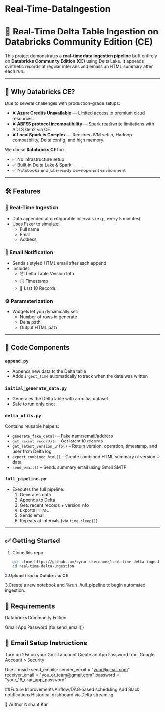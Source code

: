 # Real-Time-DataIngestion

# 🚀 Real-Time Delta Table Ingestion on Databricks Community Edition (CE)

This project demonstrates a **real-time data ingestion pipeline** built entirely on **Databricks Community Edition (CE)** using Delta Lake. It appends synthetic records at regular intervals and emails an HTML summary after each run.

---

## 📌 Why Databricks CE?

Due to several challenges with production-grade setups:

- ❌ **Azure Credits Unavailable** — Limited access to premium cloud resources.
- ❌ **ABFSS protocol incompatibility** — Spark read/write limitations with ADLS Gen2 via CE.
- ❌ **Local Spark is Complex** — Requires JVM setup, Hadoop compatibility, Delta config, and high memory.
  
We chose **Databricks CE** for:
- ✅ No infrastructure setup
- ✅ Built-in Delta Lake & Spark
- ✅ Notebooks and jobs-ready development environment

---

## 🛠 Features

### 🔁 Real-Time Ingestion
- Data appended at configurable intervals (e.g., every 5 minutes)
- Uses Faker to simulate:
  - Full name
  - Email
  - Address

### 📧 Email Notification
- Sends a styled HTML email after each append
- Includes:
  - 📦 Delta Table Version Info
  - 🕒 Timestamp
  - 🧾 Last 10 Records

### ⚙️ Parameterization
- Widgets let you dynamically set:
  - Number of rows to generate
  - Delta path
  - Output HTML path

---

## 📂 Code Components

### `append.py`
- Appends new data to the Delta table
- Adds `ingest_time` automatically to track when the data was written

### `initial_generate_data.py`
- Generates the Delta table with an initial dataset
- Safe to run only once

### `delta_utils.py`
Contains reusable helpers:
- `generate_fake_data()` – Fake name/email/address
- `get_recent_records()` – Get latest 10 records
- `get_latest_version_info()` – Return version, operation, timestamp, and user from Delta log
- `export_combined_html()` – Create combined HTML summary of version + data
- `send_email()` – Sends summary email using Gmail SMTP

### `full_pipeline.py`
- Executes the full pipeline:
  1. Generates data
  2. Appends to Delta
  3. Gets recent records + version info
  4. Exports HTML
  5. Sends email
  6. Repeats at intervals (via `time.sleep()`)

---

## ✅ Getting Started

1. Clone this repo:
   ```bash
   git clone https://github.com/<your-username>/real-time-delta-ingestion.git
   cd real-time-delta-ingestion
2.Upload files to Databricks CE

3.Create a new notebook and %run ./full_pipeline to begin automated ingestion.

## 📝 Requirements
Databricks Community Edition

Gmail App Password (for send_email())

## 📧 Email Setup Instructions
Turn on 2FA on your Gmail account
Create an App Password from Google Account > Security

Use it inside send_email():
sender_email = "your@gmail.com"
receiver_email = "you_or_team@gmail.com"
password = "your_16_char_app_password"

##Future Improvements
Airflow/DAG-based scheduling
Add Slack notifications
Historical dashboard via Delta streaming

🧠 Author
Nishant Kar
